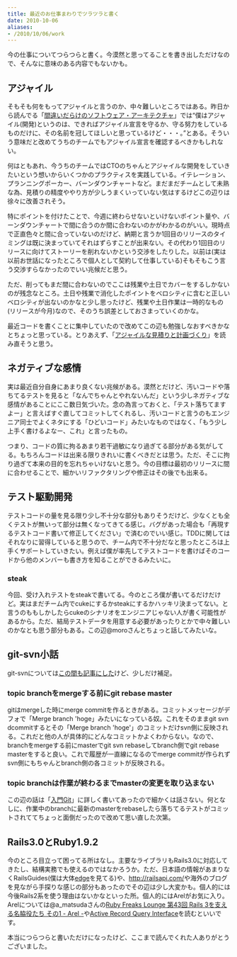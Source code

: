 ```yaml
---
title: 最近のお仕事まわりでツラツラと書く
date: 2010-10-06
aliases:
- /2010/10/06/work
---
```

今の仕事についてつらつらと書く。今漠然と思ってることを書き出しただけなので、そんなに意味のある内容でもないかも。

<h2>アジャイル</h2>
そもそも何をもってアジャイルと言うのか、中々難しいところではある。昨日から読んでる「<a href="http://amzn.to/a6ueou">間違いだらけのソフトウェア・アーキテクチャ</a>」では<q>僕はアジャイル(開発)というのは、できればアジャイル宣言を守るか、守る努力をしているものだけに、その名前を冠してほしいと思っているけど・・・。</q>とある。そういう意味だと改めてうちのチームでもアジャイル宣言を確認するべきかもしれない。

何はともあれ、今うちのチームではCTOのちゃんとアジャイルな開発をしていきたいという想いからいくつかのプラクティスを実践している。イテレーション、プランニングポーカー、バーンダウンチャートなど。まだまだチームとして未熟な為、見積りの精度ややり方が少しうまくいっていない気はするけどこの辺りは徐々に改善されそう。

特にポイントを付けたことで、今週に終わらせないといけないポイント量や、バーンダウンチャートで間に合うのか間に合わないのかがわかるのがいい。現時点で正直色々と間に合っていないのだけど、納期と言うか1回目のリリースのタイミングは既に決まっていてそれはずらすことが出来ない。その代わり1回目のリリースに向けてストーリーを削れないかという交渉をしたりした。以前は(実は以前お世話になったところで個人として契約して仕事している)そもそもこう言う交渉すらなかったのでいい兆候だと思う。

ただ、削ってもまだ間に合わないのでここは残業や土日でカバーをするしかないのが残念なところ。土日や残業で消化したポイントをベロシティに含むと正しいベロシティが出ないのかなと少し思ったけど、残業や土日作業は一時的なもの(リリースが今月)なので、そのうち誤差としておさまっていくのかな。

最近コードを書くことに集中していたので改めてこの辺も勉強しなおすべきかなとちょっと思っている。とりあえず、「<a href="http://amzn.to/cxFXas">アジャイルな見積りと計画づくり</a>」を読み直そうと思う。

<h2>ネガティブな感情</h2>
実は最近自分自身にあまり良くない兆候がある。漠然とだけど、汚いコードや落ちてるテストを見ると「なんでちゃんとやれないんだ」という少しネガティブな感情があることにここ数日気づいた。念の為言っておくと、「テスト落ちてますよー」と言えばすぐ直してコミットしてくれるし、汚いコードと言うのもエンジニア同士でよくネタにする「ひどいコード」みたいなものではなく、「もう少し上手く書けるよなー、これ」と言ったもの。

つまり、コードの質に拘るあまり若干過敏になり過ぎてる部分がある気がしてる。もちろんコードは出来る限りきれいに書くべきだとは思う。ただ、そこに拘り過ぎて本来の目的を忘れちゃいけないと思う。今の目標は最初のリリースに間に合わせることで、細かいリファクタリングや修正はその後でも出来る。

<h2>テスト駆動開発</h2>
テストコードの量を見る限り少し不十分な部分もありそうだけど、少なくとも全くテストが無いって部分は無くなってきてる感じ。バグがあった場合も「再現するテストコード書いて修正してください」で済むのでいい感じ。TDDに関してはそれなりに習得していると思うので、チーム内で不十分だなと思ったところは上手くサポートしていきたい。例えば僕が率先してテストコードを書けばそのコードから他のメンバーも書き方を知ることができるみたいに。

<h3>steak</h3>
今回、受け入れテストをsteakで書いてる。今のところ僕が書いてるだけだけど。実はまだチーム内でcukeにするかsteakにするかハッキリ決まってない。と言うのももしかしたらcukeのシナリオをエンジニアじゃない人が書く可能性があるから。ただ、結局テストデータを用意する必要があったりとかで中々難しいのかなとも思う部分もある。この辺@moroさんとちょっと話してみたいな。

<h2>git-svn小話</h2>
git-svnについては<a href='http://ukstudio.jp/2010/09/13/git-svn/'>この間も記事にした</a>けど、少しだけ補足。

<h3>topic branchをmergeする前にgit rebase master</h3>
gitはmergeした時にmerge commitを作るときがある。コミットメッセージがデフォで「Merge branch 'hoge」みたいになっている奴。これをそのままgit svn dcommitするとその「Merge branch 'hoge'」のコミットだけsvn側に反映される。これだと他の人が具体的にどんなコミットかよくわからない。なので、branchをmergeする前にmasterでgit svn rebaseしてbranch側でgit rebase masterをすると良い。これで履歴が一直線になるのでmerge commitが作られずsvn側にもちゃんとbranch側の各コミットが反映される。

<h3>topic branchは作業が終わるまでmasterの変更を取り込まない</h3>
この辺の話は「<a href="http://amzn.to/cFOuty">入門Git</a>」に詳しく書いてあったので細かくは話さない。何となしに、作業中のbranchに最新のmasterをrebaseしたら落ちてるテストがコミットされててちょっと面倒だったので改めて思い直した次第。

<h2>Rails3.0とRuby1.9.2</h2>
今のところ目立って困ってる所はなし。主要なライブラリもRails3.0に対応してきたし、結構実務でも使えるのではなかろうか。ただ、日本語の情報があまりなくRailsGuides(僕は大体<a href='http://edgeguides.rubyonrails.org/'>edge</a>を見てる)や、<a href='http://railsapi.com/'>http://railsapi.com/</a>や海外のブログを見ながら手探りな感じの部分もあったのでその辺は少し大変かも。個人的には今後Rails2系を使う理由はないかなといった所。個人的にはArelがお気に入り。Arelについては@a_matsudaさんの<a href='http://gihyo.jp/dev/serial/01/ruby/0043'>Ruby Freaks Lounge 第43回 Rails 3を支える名脇役たち その1 - Arel -</a>や<a href='http://edgeguides.rubyonrails.org/active_record_querying.html'>Active Record Query Interface</a>を読むといいです。

本当につらつらと書いただけになったけど、ここまで読んでくれた人ありがとうございました。
